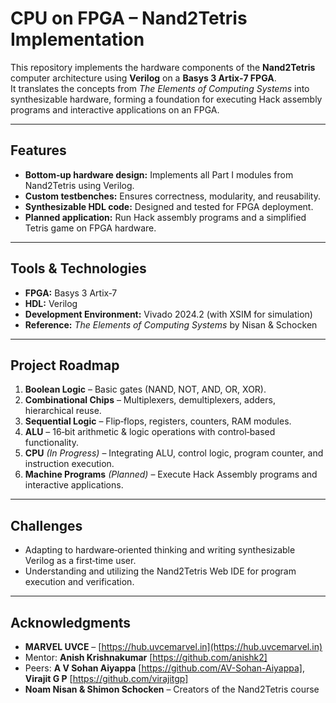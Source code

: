 # CPU on FPGA – Nand2Tetris Implementation

This repository implements the hardware components of the **Nand2Tetris** computer architecture using **Verilog** on a **Basys 3 Artix‑7 FPGA**.  
It translates the concepts from *The Elements of Computing Systems* into synthesizable hardware, forming a foundation for executing Hack assembly programs and interactive applications on an FPGA.

---

## Features
- **Bottom‑up hardware design:** Implements all Part I modules from Nand2Tetris using Verilog.
- **Custom testbenches:** Ensures correctness, modularity, and reusability.
- **Synthesizable HDL code:** Designed and tested for FPGA deployment.
- **Planned application:** Run Hack assembly programs and a simplified Tetris game on FPGA hardware.

---

## Tools & Technologies
- **FPGA:** Basys 3 Artix‑7  
- **HDL:** Verilog  
- **Development Environment:** Vivado 2024.2 (with XSIM for simulation)  
- **Reference:** *The Elements of Computing Systems* by Nisan & Schocken  

---

## Project Roadmap
1. **Boolean Logic** – Basic gates (NAND, NOT, AND, OR, XOR).  
2. **Combinational Chips** – Multiplexers, demultiplexers, adders, hierarchical reuse.  
3. **Sequential Logic** – Flip‑flops, registers, counters, RAM modules.  
4. **ALU** – 16‑bit arithmetic & logic operations with control‑based functionality.  
5. **CPU** *(In Progress)* – Integrating ALU, control logic, program counter, and instruction execution.  
6. **Machine Programs** *(Planned)* – Execute Hack Assembly programs and interactive applications.  

---

## Challenges
- Adapting to hardware‑oriented thinking and writing synthesizable Verilog as a first‑time user.  
- Understanding and utilizing the Nand2Tetris Web IDE for program execution and verification.  

---

## Acknowledgments
- **MARVEL UVCE** – [https://hub.uvcemarvel.in](https://hub.uvcemarvel.in)
- Mentor: **Anish Krishnakumar** [https://github.com/anishk2]
- Peers: **A V Sohan Aiyappa** [https://github.com/AV-Sohan-Aiyappa], **Virajit G P** [https://github.com/virajitgp]
- **Noam Nisan & Shimon Schocken** – Creators of the Nand2Tetris course  

